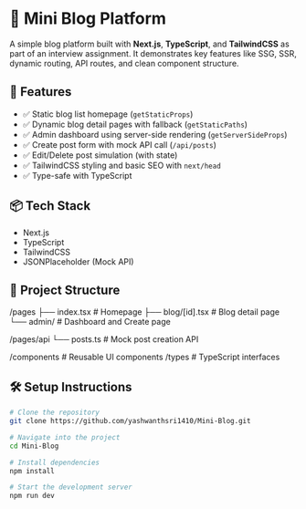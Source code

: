 # 📝 Mini Blog Platform

A simple blog platform built with **Next.js**, **TypeScript**, and **TailwindCSS** as part of an interview assignment. It demonstrates key features like SSG, SSR, dynamic routing, API routes, and clean component structure.

## 🚀 Features

- ✅ Static blog list homepage (`getStaticProps`)
- ✅ Dynamic blog detail pages with fallback (`getStaticPaths`)
- ✅ Admin dashboard using server-side rendering (`getServerSideProps`)
- ✅ Create post form with mock API call (`/api/posts`)
- ✅ Edit/Delete post simulation (with state)
- ✅ TailwindCSS styling and basic SEO with `next/head`
- ✅ Type-safe with TypeScript

## 📦 Tech Stack

- Next.js
- TypeScript
- TailwindCSS
- JSONPlaceholder (Mock API)

## 📂 Project Structure

/pages
├── index.tsx # Homepage
├── blog/[id].tsx # Blog detail page
└── admin/ # Dashboard and Create page

/pages/api
└── posts.ts # Mock post creation API

/components # Reusable UI components
/types # TypeScript interfaces

## 🛠️ Setup Instructions

```bash
# Clone the repository
git clone https://github.com/yashwanthsri1410/Mini-Blog.git

# Navigate into the project
cd Mini-Blog

# Install dependencies
npm install

# Start the development server
npm run dev
```
